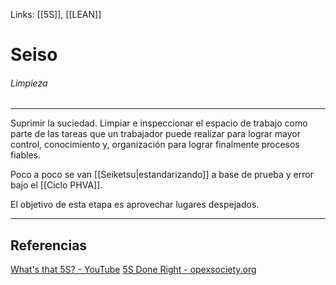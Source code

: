 Links: [[5S]], [[LEAN]]

# Seiso
###### Limpieza
---

Suprimir la suciedad. Limpiar e inspeccionar el espacio de trabajo como parte de las tareas que un trabajador puede realizar para lograr mayor control, conocimiento y, organización para lograr finalmente procesos fiables.

Poco a poco se van [[Seiketsu|estandarizando]] a base de prueba y error bajo el [[Ciclo PHVA]].

El objetivo de esta etapa es aprovechar lugares despejados.

---

## Referencias
[What's that 5S? - YouTube](https://www.youtube.com/watch?v=Pu7HIeQveIY&t=206s)
[5S Done Right - opexsociety.org](https://opexsociety.org/body-of-knowledge/5s-done-right/)
